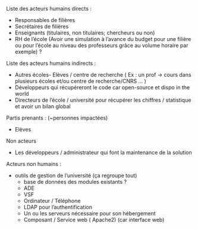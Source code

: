 Liste des acteurs humains directs :
- Responsables de filières 
- Secrétaires de filières
- Enseignants (titulaires, non titulaires; chercheurs ou non)
- RH de l’école (Avoir une simulation à l’avance du budget pour une filière ou pour l’école au niveau des professeurs grâce au volume horaire par exemple) ?

Liste des acteurs humains indirects :
- Autres écoles- Elèves / centre de recherche ( Ex : un prof -> cours dans plusieurs écoles et/ou centre de recherche/CNRS … )
- Développeurs qui récupéreront le code car open-source et dispo in the world
- Directeurs de l’école / université pour récupérer les chiffres / statistique et avoir un bilan global 

Partis prenants : (~personnes impactées)
- Elèves

Non acteurs
- Les développeurs / administrateur qui font la maintenance de la solution 

Acteurs non humains :
- outils de gestion de l’université (ça regroupe tout)
  - base de données des modules existants ?
  - ADE
  - VSF
  - Ordinateur / Téléphone
  - LDAP pour l’authentification
  - Un ou les serveurs nécessaire pour son hébergement 
  - Composant / Service web ( Apache2)  (car interface web)
